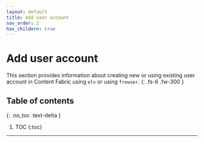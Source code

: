 ```yaml
---
layout: default
title: Add user account
nav_order: 2
has_childern: true
---
```


# Add user account

This section provides information about creating new or using existing user account in Content Fabric using `elv` or using `frowser`.
{: .fs-6 .fw-300 }

## Table of contents
{: .no_toc .text-delta }

1. TOC
{:toc}

---

